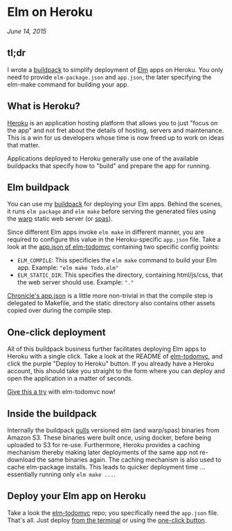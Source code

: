 # Elm on Heroku

*June 14, 2015*

## tl;dr

I wrote a [buildpack](https://github.com/srid/heroku-buildpack-elm) to simplify deployment of [Elm](http://elm-lang.org) apps on Heroku. You only need to provide `elm-package.json` and `app.json`, the later specifying the elm-make command for building your app.

## What is Heroku?

[Heroku](http://heroku.com) is an application hosting platform that allows you to just "focus on the app" and not fret about the details of hosting, servers and maintenance. This is a win for us developers whose time is now freed up to work on ideas that matter. 

Applications deployed to Heroku generally use one of the available buildpacks that specify how to "build" and prepare the app for running.

## Elm buildpack

You can use my [buildpack](https://github.com/srid/heroku-buildpack-elm) for deploying your Elm apps. Behind the scenes, it runs `elm package` and `elm make` before serving the generated files using the [warp](https://hackage.haskell.org/package/wai-app-static) static web server (or [spas](https://github.com/srid/spas)). 

Since different Elm apps invoke `elm make` in different manner, you are required to configure this value in the Heroku-specific `app.json` file. Take a look at the [app.json of elm-todomvc](https://github.com/evancz/elm-todomvc/blob/master/app.json) containing two specific config points:

* `ELM_COMPILE`: This specificies the `elm make` command to build your Elm app. Example: `"elm make Todo.elm"`
* `ELM_STATIC_DIR`: This specifies the directory, containing html/js/css, that the web server should use. Example: `"."`

[Chronicle's app.json](https://github.com/srid/chronicle/blob/master/app.json) is a little more non-trivial in that the compile step is delegated to Makefile, and the static directory also contains other assets copied over during the compile step.

## One-click deployment

All of this buildpack business further facilitates deploying Elm apps to Heroku with a single click. Take a look at the README of [elm-todomvc](https://github.com/evancz/elm-todomvc), and click the purple "Deploy to Heroku" button. If you already have a Heroku account, this should take you straight to the form where you can deploy and open the application in a matter of seconds. 

[Give this a try](https://github.com/evancz/elm-todomvc) with elm-todomvc now!

## Inside the buildpack

Internally the buildpack [pulls](https://github.com/srid/heroku-buildpack-elm/blob/master/bin/compile#L1) versioned elm (and warp/spas) binaries from Amazon S3. These binaries were built once, using docker, before being uploaded to S3 for re-use. Furthermore, Heroku provides a caching mechanism thereby making later deployments of the same app not re-download the same binaries again. The caching mechanism is also used to cache elm-package installs. This leads to quicker deployment time ... essentially running only `elm make ...`.

## Deploy your Elm app on Heroku

Take a look the [elm-todomvc](https://github.com/evancz/elm-todomvc) repo; you specifically need the `app.json` file. That's all. Just deploy [from the terminal](https://devcenter.heroku.com/articles/git) or using the [one-click button](https://devcenter.heroku.com/articles/heroku-button).
